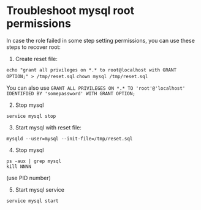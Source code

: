 # Troubleshoot mysql root permissions

In case the role failed in some step setting permissions, you can use these steps to recover root: 

1. Create reset file:  
 
  `echo "grant all privileges on *.* to root@localhost with GRANT OPTION;" > /tmp/reset.sql`
  `chown mysql /tmp/reset.sql`

You can also use `GRANT ALL PRIVILEGES ON *.* TO 'root'@'localhost' IDENTIFIED BY 'somepassword' WITH GRANT OPTION;`

2. Stop mysql  

  `service mysql stop`

3. Start mysql with reset file:

  `mysqld --user=mysql --init-file=/tmp/reset.sql`
  
4. Stop mysql

  `ps -aux | grep mysql`  
  `kill NNNN`  
  
(use PID number)

5. Start mysql service

  `service mysql start`
